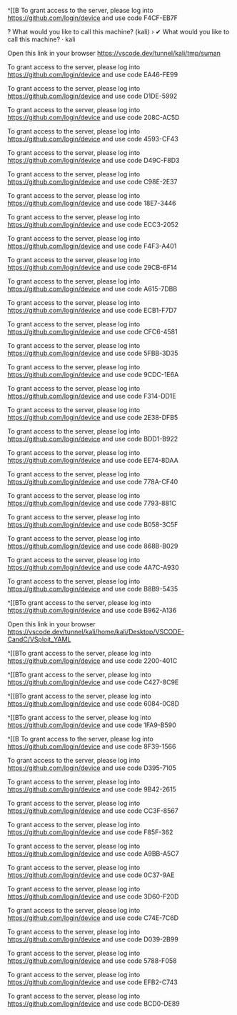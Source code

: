 

^[[B
To grant access to the server, please log into https://github.com/login/device and use code F4CF-EB7F

? What would you like to call this machine? (kali) › ✔ What would you like to call this machine? · kali

Open this link in your browser https://vscode.dev/tunnel/kali/tmp/suman

To grant access to the server, please log into https://github.com/login/device and use code EA46-FE99

To grant access to the server, please log into https://github.com/login/device and use code D1DE-5992

To grant access to the server, please log into https://github.com/login/device and use code 208C-AC5D

To grant access to the server, please log into https://github.com/login/device and use code 4593-CF43

To grant access to the server, please log into https://github.com/login/device and use code D49C-F8D3

To grant access to the server, please log into https://github.com/login/device and use code C98E-2E37

To grant access to the server, please log into https://github.com/login/device and use code 18E7-3446

To grant access to the server, please log into https://github.com/login/device and use code ECC3-2052

To grant access to the server, please log into https://github.com/login/device and use code F4F3-A401

To grant access to the server, please log into https://github.com/login/device and use code 29CB-6F14

To grant access to the server, please log into https://github.com/login/device and use code A615-7DBB

To grant access to the server, please log into https://github.com/login/device and use code ECB1-F7D7

To grant access to the server, please log into https://github.com/login/device and use code CFC6-4581

To grant access to the server, please log into https://github.com/login/device and use code 5FBB-3D35

To grant access to the server, please log into https://github.com/login/device and use code 9CDC-1E6A

To grant access to the server, please log into https://github.com/login/device and use code F314-DD1E

To grant access to the server, please log into https://github.com/login/device and use code 2E38-DFB5

To grant access to the server, please log into https://github.com/login/device and use code BDD1-B922

To grant access to the server, please log into https://github.com/login/device and use code EE74-8DAA

To grant access to the server, please log into https://github.com/login/device and use code 778A-CF40

To grant access to the server, please log into https://github.com/login/device and use code 7793-881C

To grant access to the server, please log into https://github.com/login/device and use code B058-3C5F

To grant access to the server, please log into https://github.com/login/device and use code 868B-B029

To grant access to the server, please log into https://github.com/login/device and use code 4A7C-A930

To grant access to the server, please log into https://github.com/login/device and use code B8B9-5435

^[[BTo grant access to the server, please log into https://github.com/login/device and use code B962-A136

Open this link in your browser https://vscode.dev/tunnel/kali/home/kali/Desktop/VSCODE-CandC/VSploit_YAML

^[[BTo grant access to the server, please log into https://github.com/login/device and use code 2200-401C

^[[BTo grant access to the server, please log into https://github.com/login/device and use code C427-8C9E

^[[BTo grant access to the server, please log into https://github.com/login/device and use code 6084-0C8D

^[[BTo grant access to the server, please log into https://github.com/login/device and use code 1FA9-B590

^[[B
To grant access to the server, please log into https://github.com/login/device and use code 8F39-1566

To grant access to the server, please log into https://github.com/login/device and use code D395-7105

To grant access to the server, please log into https://github.com/login/device and use code 9B42-2615

To grant access to the server, please log into https://github.com/login/device and use code CC3F-8567

To grant access to the server, please log into https://github.com/login/device and use code F85F-362

To grant access to the server, please log into https://github.com/login/device and use code A9BB-A5C7

To grant access to the server, please log into https://github.com/login/device and use code 0C37-9AE

To grant access to the server, please log into https://github.com/login/device and use code 3D60-F20D

To grant access to the server, please log into https://github.com/login/device and use code C74E-7C6D

To grant access to the server, please log into https://github.com/login/device and use code D039-2B99

To grant access to the server, please log into https://github.com/login/device and use code 5788-F058

To grant access to the server, please log into https://github.com/login/device and use code EFB2-C743

To grant access to the server, please log into https://github.com/login/device and use code BCD0-DE89
